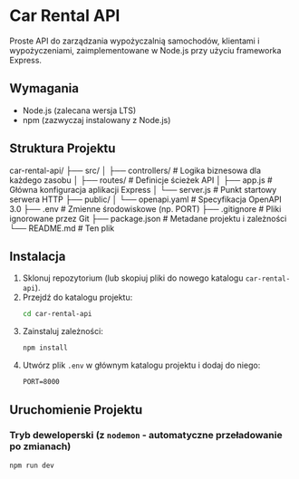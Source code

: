 # Car Rental API

Proste API do zarządzania wypożyczalnią samochodów, klientami i wypożyczeniami, zaimplementowane w Node.js przy użyciu frameworka Express.

## Wymagania

- Node.js (zalecana wersja LTS)
- npm (zazwyczaj instalowany z Node.js)

## Struktura Projektu

car-rental-api/
├── src/
│ ├── controllers/ # Logika biznesowa dla każdego zasobu
│ ├── routes/ # Definicje ścieżek API
│ ├── app.js # Główna konfiguracja aplikacji Express
│ └── server.js # Punkt startowy serwera HTTP
├── public/
│ └── openapi.yaml # Specyfikacja OpenAPI 3.0
├── .env # Zmienne środowiskowe (np. PORT)
├── .gitignore # Pliki ignorowane przez Git
├── package.json # Metadane projektu i zależności
└── README.md # Ten plik

## Instalacja

1.  Sklonuj repozytorium (lub skopiuj pliki do nowego katalogu `car-rental-api`).
2.  Przejdź do katalogu projektu:
    ```bash
    cd car-rental-api
    ```
3.  Zainstaluj zależności:
    ```bash
    npm install
    ```
4.  Utwórz plik `.env` w głównym katalogu projektu i dodaj do niego:
    ```
    PORT=8000
    ```

## Uruchomienie Projektu

### Tryb deweloperski (z `nodemon` - automatyczne przeładowanie po zmianach)

```bash
npm run dev
```
